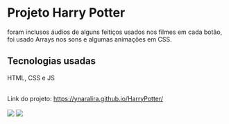 <h1> Projeto Harry Potter </h1>
<p> foram inclusos áudios de alguns feitiços usados nos filmes em cada botão, foi usado Arrays nos sons e algumas animações em CSS.</p>
<h2> Tecnologias usadas </h2>
<p> HTML, CSS e JS </p>
<br> Link do projeto: <a href="https://ynaralira.github.io/HarryPotter/">https://ynaralira.github.io/HarryPotter/</a>
<br> <br>
<img src="https://pbs.twimg.com/media/FbwQpfLWYAIPMEp?format=jpg&name=4096x4096">
<img src="https://pbs.twimg.com/media/FbwQs5-WIAA5imf?format=jpg&name=4096x4096">

<style>
  h1 h2{
  color: red;
  }
  </style>
